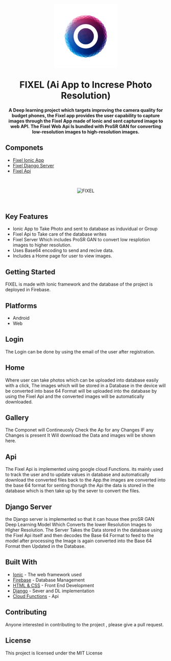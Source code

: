 
<h1 align="center">
<p align="center"><img src="src/assets/icon/f.png" alt="FIXEL" width="200"></p>
  FIXEL (Ai App to Increse Photo Resolution)
  <br>
</h1>

<h4 align="center">
A Deep learning project which targets improving the camera quality for budget phones, the Fixel app provides the user capability to capture images through the Fixel App made of Ionic and sent captured image to web API. The Fixel Web Api Is bundled with ProSR GAN for converting low-resolution images to high-resolution images.</h4>

## Componets
- [Fixel Ionic App](https://github.com/antonyjm462/Fixel)
- [Fixel Django Server](https://github.com/antonyjm462/FixelServer)
- [Fixel Api](https://github.com/antonyjm462/FixelAPI)

<br><p align="center"> <img src="FIXEL_font.png" alt="FIXEL" width="200"></p> <br>
## Key Features

* Ionic App to Take Photo and sent to database as induvidual or Group
* Fixel Api to Take care of the database writes
* Fixel Server Which includes  ProSR GAN to convert low resplotion images to higher resolution.
* Uses Base64 encoding to send and recive data.
* Includes a Home page for user to view images.

## Getting Started

FIXEL is made with Ionic framework and the database of the project is deployed in Firebase.

## Platforms
* Android
* Web

## Login
The Login can be done by  using the email of the user after registration.


## Home
Where user can take photos which can be uploaded into database easily with a click, The images which will be stored in a Database in the device will be converted into base 64 Format will be uploaded into the database by using the Fixel Api and the converted images will be automatically downloaded.

## Gallery

The Componet will Contineuosly Check the Ap for any Changes IF any Changes is present It Will download the Data and images will be shown here.

## Api

The Fixel Api is implemented using google cloud Functions. its mainly used to track the user and to update values in database and automatically download the converted files back to the App.the images are converted into the base 64 format for senting thorugh the Api
the data is stored in the database which is then take up by the sever to convert the files.

## Django Server
the Django server is implemented so that it can house thee proSR GAN Deep Learning Model Which Converts the lower Resolution Images to HIgher Resolution.
The Server Takes the Data stored in the database using the Fixel Api itself and then decodes the Base 64 Format to feed to the model after processing the Image is again converted into the Base 64 Format then Updated in the Database.

## Built With

* [Ionic](https://angular.io/start) - The web framework used
* [Firebase](https://firebase.google.com/) - Database Management
* [HTML & CSS](https://www.w3schools.com/html/html_css.asp) - Front End Development
* [Django](https://firebase.google.com/) - Sever and DL implementation
* [Cloud Functions](https://www.w3schools.com/html/html_css.asp) - Api 

## Contributing

Anyone interested in contributing to the project , please give a pull request.

## License

This project is licensed under the MIT License 


